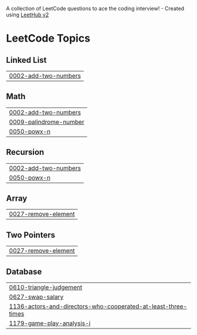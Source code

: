 A collection of LeetCode questions to ace the coding interview! - Created using [LeetHub v2](https://github.com/arunbhardwaj/LeetHub-2.0)
<!---LeetCode Topics Start-->
# LeetCode Topics
## Linked List
|  |
| ------- |
| [0002-add-two-numbers](https://github.com/sailajabevara/LeetCode/tree/master/0002-add-two-numbers) |
## Math
|  |
| ------- |
| [0002-add-two-numbers](https://github.com/sailajabevara/LeetCode/tree/master/0002-add-two-numbers) |
| [0009-palindrome-number](https://github.com/sailajabevara/LeetCode/tree/master/0009-palindrome-number) |
| [0050-powx-n](https://github.com/sailajabevara/LeetCode/tree/master/0050-powx-n) |
## Recursion
|  |
| ------- |
| [0002-add-two-numbers](https://github.com/sailajabevara/LeetCode/tree/master/0002-add-two-numbers) |
| [0050-powx-n](https://github.com/sailajabevara/LeetCode/tree/master/0050-powx-n) |
## Array
|  |
| ------- |
| [0027-remove-element](https://github.com/sailajabevara/LeetCode/tree/master/0027-remove-element) |
## Two Pointers
|  |
| ------- |
| [0027-remove-element](https://github.com/sailajabevara/LeetCode/tree/master/0027-remove-element) |
## Database
|  |
| ------- |
| [0610-triangle-judgement](https://github.com/sailajabevara/LeetCode/tree/master/0610-triangle-judgement) |
| [0627-swap-salary](https://github.com/sailajabevara/LeetCode/tree/master/0627-swap-salary) |
| [1136-actors-and-directors-who-cooperated-at-least-three-times](https://github.com/sailajabevara/LeetCode/tree/master/1136-actors-and-directors-who-cooperated-at-least-three-times) |
| [1179-game-play-analysis-i](https://github.com/sailajabevara/LeetCode/tree/master/1179-game-play-analysis-i) |
<!---LeetCode Topics End-->